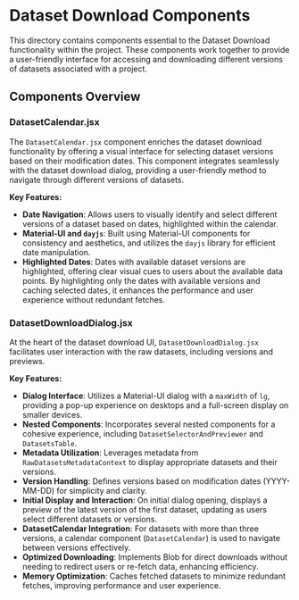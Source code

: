 # Dataset Download Components

This directory contains components essential to the Dataset Download functionality within the project. These components work together to provide a user-friendly interface for accessing and downloading different versions of datasets associated with a project.

## Components Overview

### DatasetCalendar.jsx

The `DatasetCalendar.jsx` component enriches the dataset download functionality by offering a visual interface for selecting dataset versions based on their modification dates. This component integrates seamlessly with the dataset download dialog, providing a user-friendly method to navigate through different versions of datasets.

**Key Features:**

- **Date Navigation**: Allows users to visually identify and select different versions of a dataset based on dates, highlighted within the calendar.
- **Material-UI and `dayjs`**: Built using Material-UI components for consistency and aesthetics, and utilizes the `dayjs` library for efficient date manipulation.
- **Highlighted Dates**: Dates with available dataset versions are highlighted, offering clear visual cues to users about the available data points. By highlighting only the dates with available versions and caching selected dates, it enhances the performance and user experience without redundant fetches.

### DatasetDownloadDialog.jsx

At the heart of the dataset download UI, `DatasetDownloadDialog.jsx` facilitates user interaction with the raw datasets, including versions and previews.

**Key Features:**

- **Dialog Interface**: Utilizes a Material-UI dialog with a `maxWidth` of `lg`, providing a pop-up experience on desktops and a full-screen display on smaller devices.
- **Nested Components**: Incorporates several nested components for a cohesive experience, including `DatasetSelectorAndPreviewer` and `DatasetsTable`.
- **Metadata Utilization**: Leverages metadata from `RawDatasetsMetadataContext` to display appropriate datasets and their versions.
- **Version Handling**: Defines versions based on modification dates (YYYY-MM-DD) for simplicity and clarity.
- **Initial Display and Interaction**: On initial dialog opening, displays a preview of the latest version of the first dataset, updating as users select different datasets or versions.
- **DatasetCalendar Integration**: For datasets with more than three versions, a calendar component (`DatasetCalendar`) is used to navigate between versions effectively.
- **Optimized Downloading**: Implements Blob for direct downloads without needing to redirect users or re-fetch data, enhancing efficiency.
- **Memory Optimization**: Caches fetched datasets to minimize redundant fetches, improving performance and user experience.